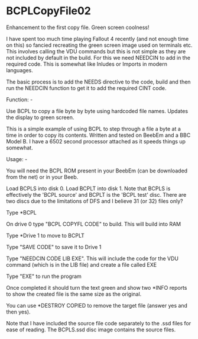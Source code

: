 # BCPLCopyFile02

Enhancement to the first copy file. Green screen coolness! 

I have spent too much time playing Fallout 4 recently (and not enough time on this) so fancied recreating the green screen image used on terminals etc. This involves calling the VDU commands but this is not simple as they are not included by default in the build. For this we need NEEDCIN to add in the required code. This is somewhat like Inludes or Imports in modern languages.

The basic process is to add the NEEDS directive to the code, build and then run the NEEDCIN function to get it to add the required CINT code.

Function: - 

Use BCPL to copy a file byte by byte using hardcoded file names. Updates the display to green screen.

This is a simple example of using BCPL to step through a file a byte at a time in order to copy its contents. Written and tested on BeebEm and a BBC Model B. I have a 6502 second processor attached as it speeds things up somewhat.

Usage: - 

You will need the BCPL ROM present in your BeebEm (can be downloaded from the net) or in your Beeb.

Load BCPLS into disk 0. Load BCPLT into disk 1. Note that BCPLS is effectively the 'BCPL source' and BCPLT is the 'BCPL test' disc. There are two discs due to the limitations of DFS and I believe 31 (or 32) files only?

Type *BCPL

On drive 0 type "BCPL COPYFL CODE" to build. This will build into RAM

Type *Drive 1 to move to BCPLT

Type "SAVE CODE" to save it to Drive 1 

Type "NEEDCIN CODE LIB EXE". This will include the code for the VDU command (which is in the LIB file) and create a file called EXE

Type "EXE" to run the program

Once completed it should turn the text green and show two *INFO reports to show the created file is the same size as the original.

You can use *DESTROY COPIED to remove the target file (answer yes and then yes).

Note that I have included the source file code separately to the .ssd files for ease of reading. The BCPLS.ssd disc image contains the source files.
